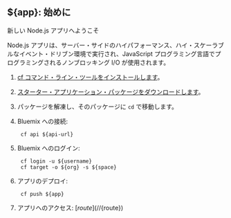 ${app}: 始めに
-----------------------------------
新しい Node.js アプリへようこそ

Node.js アプリは、サーバー・サイドのハイパフォーマンス、ハイ・スケーラブルなイベント・ドリブン環境で実行され、JavaScript プログラミング言語でプログラミングされるノンブロッキング I/O が使用されます。

1. [cf コマンド・ライン・ツールをインストールします](${doc-url}/#starters/BuildingWeb.html#install_cf)。
2. [スターター・アプリケーション・パッケージをダウンロードします](${ace-url}/rest/apps/${app-guid}/starter-download)。
3. パッケージを解凍し、そのパッケージに `cd` で移動します。
4. Bluemix への接続:

		cf api ${api-url}

5. Bluemix へのログイン:

		cf login -u ${username}
		cf target -o ${org} -s ${space}

6. アプリのデプロイ:

		cf push ${app}

7. アプリへのアクセス: [${route}](//${route})

